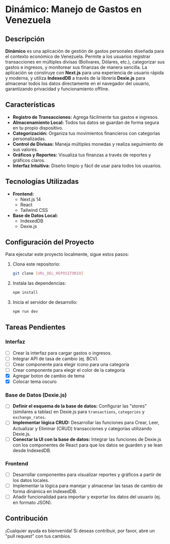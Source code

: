 # Dinámico: Manejo de Gastos en Venezuela

## Descripción

**Dinámico** es una aplicación de gestión de gastos personales diseñada para el contexto económico de Venezuela. Permite a los usuarios registrar transacciones en múltiples divisas (Bolívares, Dólares, etc.), categorizar sus gastos e ingresos, y monitorear sus finanzas de manera sencilla. La aplicación se construye con **Next.js** para una experiencia de usuario rápida y moderna, y utiliza **IndexedDB** a través de la librería **Dexie.js** para almacenar todos los datos directamente en el navegador del usuario, garantizando privacidad y funcionamiento offline.

## Características

* **Registro de Transacciones:** Agrega fácilmente tus gastos e ingresos.
* **Almacenamiento Local:** Todos tus datos se guardan de forma segura en tu propio dispositivo.
* **Categorización:** Organiza tus movimientos financieros con categorías personalizadas.
* **Control de Divisas:** Maneja múltiples monedas y realiza seguimiento de sus valores.
* **Gráficos y Reportes:** Visualiza tus finanzas a través de reportes y gráficos claros.
* **Interfaz Intuitiva:** Diseño limpio y fácil de usar para todos los usuarios.

## Tecnologías Utilizadas

* **Frontend:**
    * Next.js 14
    * React
    * Tailwind CSS
* **Base de Datos Local:**
    * IndexedDB
    * Dexie.js

## Configuración del Proyecto

Para ejecutar este proyecto localmente, sigue estos pasos:

1.  Clona este repositorio:
    ```bash
    git clone [URL_DEL_REPOSITORIO]
    ```

2.  Instala las dependencias:
    ```bash
    npm install
    ```

3.  Inicia el servidor de desarrollo:
    ```bash
    npm run dev
    ```

## Tareas Pendientes

### Interfaz

- [ ] Crear la interfaz para cargar gastos o ingresos.
- [ ] Integrar API de tasa de cambio (ej. BCV).
- [ ] Crear componente para elegir icono para una categoría
- [ ] Crear componente para elegir el color de la categoría
- [X] Agregar boton de cambio de tema
- [X] Colocar tema oscuro

### Base de Datos (Dexie.js)

- [ ] **Definir el esquema de la base de datos:** Configurar las "stores" (similares a tablas) en Dexie.js para `transactions`, `categories` y `exchange_rates`.
- [ ] **Implementar lógica CRUD:** Desarrollar las funciones para Crear, Leer, Actualizar y Eliminar (CRUD) transacciones y categorías utilizando Dexie.js.
- [ ] **Conectar la UI con la base de datos:** Integrar las funciones de Dexie.js con los componentes de React para que los datos se guarden y se lean desde IndexedDB.

### Frontend

- [ ] Desarrollar componentes para visualizar reportes y gráficos a partir de los datos locales.
- [ ] Implementar la lógica para manejar y almacenar las tasas de cambio de forma dinámica en IndexedDB.
- [ ] Añadir funcionalidad para importar y exportar los datos del usuario (ej. en formato JSON).

## Contribución

¡Cualquier ayuda es bienvenida! Si deseas contribuir, por favor, abre un "pull request" con tus cambios.